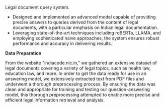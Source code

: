 Legal document query system.

- Designed and implemented an advanced model capable of providing precise answers to queries derived from the content of legal documents, with a particular emphasis on Indian legal documentation.
- Leveraging state-of-the-art techniques including roBERTa, LLAMA, and employing sophisticated naive approaches, the system ensures robust performance and accuracy in delivering results.

**Data Preparation**

From the website "indiacode.nic.in," we gathered an extensive dataset of legal documents covering a variety of
legal topics, such as health law, education law, and more. In order to get the data ready for use in an answering
model, we extensively extracted text from PDF files and underwent a thorough preprocessing process. By ensuring
the data was clean and appropriate for training and testing our question-answering model, this thorough preprocessing
attempted to enable more precise and efficient legal information retrieval and analysis.
